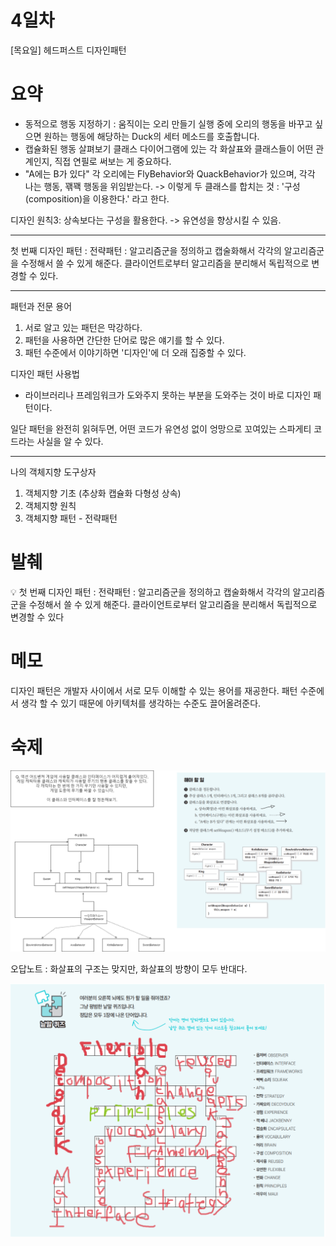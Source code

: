 # 4일차

[목요일] 헤드퍼스트 디자인패턴

# 요약

- 동적으로 행동 지정하기 : 움직이는 오리 만들기
실행 중에 오리의 행동을 바꾸고 싶으면 원하는 행동에 해당하는 Duck의 세터 메소드를 호출합니다.
- 캡슐화된 행동 살펴보기
클래스 다이어그램에 있는 각 화살표와 클래스들이 어떤 관계인지, 직접 연필로 써보는 게 중요하다.
- "A에는 B가 있다"
각 오리에는 FlyBehavior와 QuackBehavior가 있으며, 각각 나는 행동, 꽦꽥 행동을 위임받는다. -> 이렇게 두 클래스를 합치는 것 : '구성(composition)을 이용한다.' 라고 한다.

디자인 원칙3: 상속보다는 구성을 활용한다.
-> 유연성을 향상시킬 수 있음.

---

첫 번째 디자인 패턴 : 전략패턴
: 알고리즘군을 정의하고 캡술화해서 각각의 알고리즘군을 수정해서 쓸 수 있게 해준다. 클라이언트로부터 알고리즘을 분리해서 독립적으로 변경할 수 있다.

---

패턴과 전문 용어

1. 서로 알고 있는 패턴은 막강하다.
2. 패턴을 사용하면 간단한 단어로 많은 얘기를 할 수 있다.
3. 패턴 수준에서 이야기하면 '디자인'에 더 오래 집중할 수 있다.

디자인 패턴 사용법

- 라이브러리나 프레임워크가 도와주지 못하는 부분을 도와주는 것이 바로 디자인 패턴이다.

일단 패턴을 완전히 읽혀두면, 어떤 코드가 유연성 없이 엉망으로 꼬여있는 스파게티 코드라는 사실을 알 수 있다.

---

나의 객체지향 도구상자

1. 객체지향 기초 (추상화 캡슐화 다형성 상속)
2. 객체지향 원칙
3. 객체지향 패턴 - 전략패턴

# 발췌

<aside>
💡 첫 번째 디자인 패턴 : 전략패턴
: 알고리즘군을 정의하고 캡술화해서 각각의 알고리즘군을 수정해서 쓸 수 있게 해준다. 클라이언트로부터 알고리즘을 분리해서 독립적으로 변경할 수 있다

</aside>

# 메모

디자인 패턴은 개발자 사이에서 서로 모두 이해할 수 있는 용어를 재공한다. 패턴 수준에서 생각 할 수 있기 때문에 아키텍처를 생각하는 수준도 끌어올려준다.




# 숙제
![](https://github.com/dlcksdud/designPattern/blob/master/images/4%EC%9D%BC%EC%B0%A8_61p_%EB%94%94%EC%9E%90%EC%9D%B8%ED%8D%BC%EC%A6%90.png)  

오답노트 : 화살표의 구조는 맞지만, 화살표의 방향이 모두 반대다.


![](https://github.com/dlcksdud/designPattern/blob/master/images/wordpuzzle.png)  